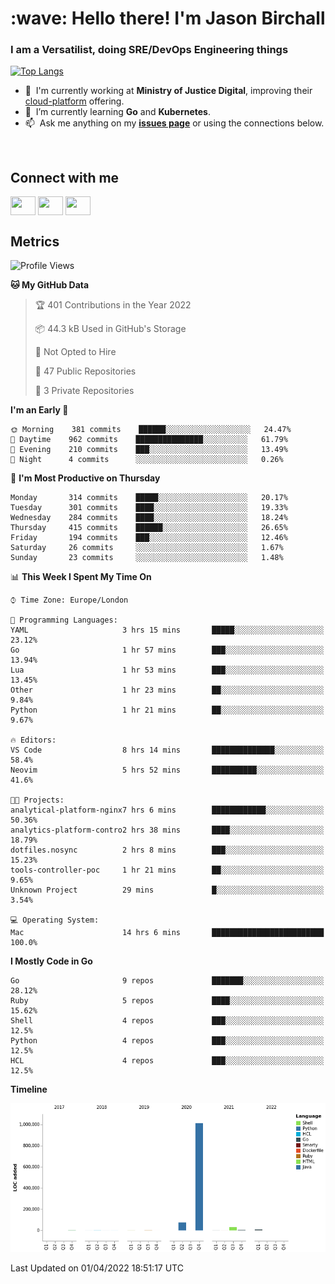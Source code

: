 <h1 align="left" id="jason-title">:wave: Hello there! I'm Jason Birchall</h1>
<h3 align="left">I am a Versatilist, doing SRE/DevOps Engineering things</h3>

[![Top Langs](https://github-readme-stats.vercel.app/api?username=jasonBirchall&show_icons=true&count_private=true&include_all_commits=true&theme=gruvbox)](https://github.com/anuraghazra/github-readme-stats)

- :office: &nbsp;I'm currently working at **Ministry of Justice Digital**, improving their [cloud-platform](https://github.com/ministryofjustice/cloud-platform) offering.
- :seedling: &nbsp;I’m currently learning **Go** and **Kubernetes**.
- :mailbox: &nbsp;Ask me anything on my **[issues page]** or using the connections below.


<br>

<h2>Connect with me</h2>
<p>
<a href="https://twitter.com/jsonBirchall" target="blank"><img align="center" src="https://cdn.jsdelivr.net/npm/simple-icons@3.0.1/icons/twitter.svg" alt="" height="30" width="40" /></a>
<a href="https://keybase.io/json0" target="blank"><img align="center" src="https://cdn.jsdelivr.net/npm/simple-icons@3.0.1/icons/keybase.svg" alt="" height="30" width="40" /></a>
<a href="https://www.reddit.com/user/kakorate" target="blank"><img align="center" src="https://cdn.jsdelivr.net/npm/simple-icons@3.0.1/icons/reddit.svg" alt="" height="30" width="40" /></a>
</p>

<h2>Metrics</h2>

<!--START_SECTION:waka-->
![Profile Views](http://img.shields.io/badge/Profile%20Views-0-blue)

**🐱 My GitHub Data** 

> 🏆 401 Contributions in the Year 2022
 > 
> 📦 44.3 kB Used in GitHub's Storage 
 > 
> 🚫 Not Opted to Hire
 > 
> 📜 47 Public Repositories 
 > 
> 🔑 3 Private Repositories  
 > 
**I'm an Early 🐤** 

```text
🌞 Morning    381 commits    ██████░░░░░░░░░░░░░░░░░░░   24.47% 
🌆 Daytime    962 commits    ███████████████░░░░░░░░░░   61.79% 
🌃 Evening    210 commits    ███░░░░░░░░░░░░░░░░░░░░░░   13.49% 
🌙 Night      4 commits      ░░░░░░░░░░░░░░░░░░░░░░░░░   0.26%

```
📅 **I'm Most Productive on Thursday** 

```text
Monday       314 commits    █████░░░░░░░░░░░░░░░░░░░░   20.17% 
Tuesday      301 commits    ████░░░░░░░░░░░░░░░░░░░░░   19.33% 
Wednesday    284 commits    ████░░░░░░░░░░░░░░░░░░░░░   18.24% 
Thursday     415 commits    ██████░░░░░░░░░░░░░░░░░░░   26.65% 
Friday       194 commits    ███░░░░░░░░░░░░░░░░░░░░░░   12.46% 
Saturday     26 commits     ░░░░░░░░░░░░░░░░░░░░░░░░░   1.67% 
Sunday       23 commits     ░░░░░░░░░░░░░░░░░░░░░░░░░   1.48%

```


📊 **This Week I Spent My Time On** 

```text
⌚︎ Time Zone: Europe/London

💬 Programming Languages: 
YAML                     3 hrs 15 mins       █████░░░░░░░░░░░░░░░░░░░░   23.12% 
Go                       1 hr 57 mins        ███░░░░░░░░░░░░░░░░░░░░░░   13.94% 
Lua                      1 hr 53 mins        ███░░░░░░░░░░░░░░░░░░░░░░   13.45% 
Other                    1 hr 23 mins        ██░░░░░░░░░░░░░░░░░░░░░░░   9.84% 
Python                   1 hr 21 mins        ██░░░░░░░░░░░░░░░░░░░░░░░   9.67%

🔥 Editors: 
VS Code                  8 hrs 14 mins       ██████████████░░░░░░░░░░░   58.4% 
Neovim                   5 hrs 52 mins       ██████████░░░░░░░░░░░░░░░   41.6%

🐱‍💻 Projects: 
analytical-platform-nginx7 hrs 6 mins        ████████████░░░░░░░░░░░░░   50.36% 
analytics-platform-contro2 hrs 38 mins       ████░░░░░░░░░░░░░░░░░░░░░   18.79% 
dotfiles.nosync          2 hrs 8 mins        ███░░░░░░░░░░░░░░░░░░░░░░   15.23% 
tools-controller-poc     1 hr 21 mins        ██░░░░░░░░░░░░░░░░░░░░░░░   9.65% 
Unknown Project          29 mins             █░░░░░░░░░░░░░░░░░░░░░░░░   3.54%

💻 Operating System: 
Mac                      14 hrs 6 mins       █████████████████████████   100.0%

```

**I Mostly Code in Go** 

```text
Go                       9 repos             ███████░░░░░░░░░░░░░░░░░░   28.12% 
Ruby                     5 repos             ████░░░░░░░░░░░░░░░░░░░░░   15.62% 
Shell                    4 repos             ███░░░░░░░░░░░░░░░░░░░░░░   12.5% 
Python                   4 repos             ███░░░░░░░░░░░░░░░░░░░░░░   12.5% 
HCL                      4 repos             ███░░░░░░░░░░░░░░░░░░░░░░   12.5%

```


**Timeline**

![Chart not found](https://raw.githubusercontent.com/jasonBirchall/jasonBirchall/main/charts/bar_graph.png) 


 Last Updated on 01/04/2022 18:51:17 UTC
<!--END_SECTION:waka-->

<!-- links -->

[issues page]: https://github.com/jasonBirchall/jasonBirchall/issues "jasonBirchall/issues"
